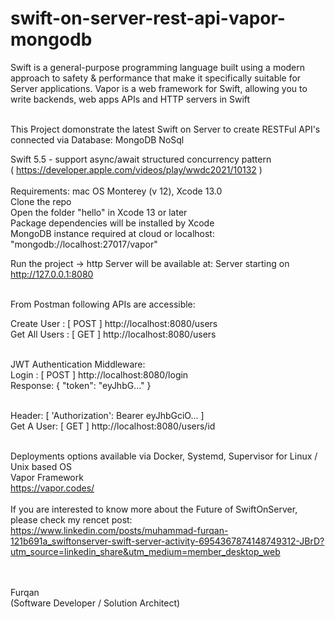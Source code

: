# swift-on-server-rest-api-vapor-mongodb
Swift is a general-purpose programming language built using a modern approach to safety & performance that make it specifically suitable for Server applications. Vapor is a web framework for Swift, allowing you to write backends, web apps APIs and HTTP servers in Swift
<br/><br/>

This Project domonstrate the latest Swift on Server to create RESTFul API's connected via Database: MongoDB NoSql 
<br/>

Swift 5.5 - support async/await structured concurrency pattern <br/>
( https://developer.apple.com/videos/play/wwdc2021/10132 )
<br/><br/>
Requirements: mac OS Monterey (v 12), Xcode 13.0 
<br/>
Clone the repo <br/>
Open the folder "hello" in Xcode 13 or later <br/>
Package dependencies will be installed by Xcode <br/>
MongoDB instance required at cloud or localhost: "mongodb://localhost:27017/vapor" <br/>

Run the project -> http Server will be available at:   Server starting on http://127.0.0.1:8080 <br/><br/>

From Postman following APIs are accessible:<br/>

Create User :    [ POST ] http://localhost:8080/users <br/>
Get All Users :  [ GET ] http://localhost:8080/users <br/><br/>

JWT Authentication Middleware: <br/>
Login :          [ POST ] http://localhost:8080/login <br/>
Response: { "token": "eyJhbG..." } <br/><br/>

Header: [ 'Authorization': Bearer eyJhbGciO... ] <br/>
Get A User:      [ GET ] http://localhost:8080/users/id <br/><br/>


Deployments options available via Docker, Systemd, Supervisor for Linux / Unix based OS <br/>
Vapor Framework <br/>
https://vapor.codes/
<br/><br/>
If you are interested to know more about the Future of SwiftOnServer, please check my rencet post:
<br/>
https://www.linkedin.com/posts/muhammad-furqan-121b691a_swiftonserver-swift-server-activity-6954367874148749312-JBrD?utm_source=linkedin_share&utm_medium=member_desktop_web
<br/><br/><br/>

Furqan<br/>
(Software Developer / Solution Architect)

